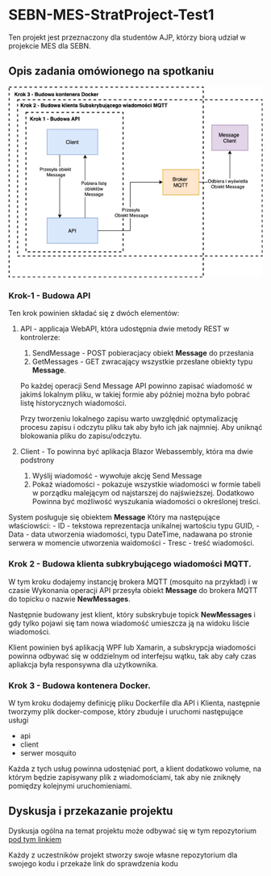 # SEBN-MES-StratProject-Test1

Ten projekt jest przeznaczony dla studentów AJP, którzy biorą udział w projekcie MES dla SEBN.

## Opis zadania omówionego na spotkaniu

![](zadanie1.drawio.png)

### Krok-1 - Budowa API

Ten krok powinien składać się z dwóch elementów:

1. API - applicaja WebAPI, która udostępnia dwie metody REST w kontrolerze:
   1. SendMessage - POST pobieracjacy obiekt **Message** do przesłania
   2. GetMessages - GET zwracający wszystkie przesłane obiekty typu **Message**.
   
   Po każdej operacji Send Message API powinno zapisać wiadomość w jakimś lokalnym pliku, w takiej formie aby później można było pobrać listę historycznych wiadomości.

   Przy tworzeniu lokalnego zapisu warto uwzględnić optymalizację procesu zapisu i odczytu pliku tak aby było ich jak najmniej. Aby uniknąć blokowania pliku do zapisu/odczytu.
   
2. Client - To powinna być aplikacja Blazor Webassembly, która ma dwie podstrony
   1. Wyślij wiadomość - wywołuje akcję Send Message
   2. Pokaż wiadomości - pokazuje wszystkie wiadomości w formie tabeli w porządku malejącym od najstarszej do najświeższej. Dodatkowo Powinna być możliwość wyszukania wiadomości o określonej treści.

System posługuje się obiektem **Message** Który ma następujące właściowści:
    - ID - tekstowa reprezentacja unikalnej wartościu typu GUID,
    - Data - data utworzenia wiadomości, typu DateTime, nadawana po stronie serwera w momencie utworzenia waidomości
    - Tresc - treść wiadomości.

### Krok 2 - Budowa klienta subkrybującego wiadomości MQTT.

W tym kroku dodajemy instancję brokera MQTT (mosquito na przykład) i w czasie Wykonania operacji API przesyła obiekt **Message** do brokera MQTT do topicku o nazwie **NewMessages**.

Następnie budowany jest klient, który subskrybuje topick **NewMessages** i gdy tylko pojawi się tam nowa wiadomość umieszcza ją na widoku liście wiadomości.

Klient powinien byś aplikacją WPF lub Xamarin, a subskrypcja wiadomości powinna odbywać się w oddzielnym od interfejsu wątku, tak aby cały czas apliakcja była responsywna dla użytkownika.

### Krok 3 - Budowa kontenera Docker.

W tym kroku dodajemy definicję pliku Dockerfile dla API i Klienta, następnie tworzymy plik docker-compose, który zbuduje i uruchomi następujące usługi
- api
- client
- serwer mosquito

Każda z tych usług powinna udostęniać port, a klient dodatkowo volume, na którym będzie zapisywany plik z wiadomościami, tak aby nie zniknęły pomiędzy kolejnymi uruchomieniami.

## Dyskusja i przekazanie projektu

Dyskusja ogólna na temat projektu może odbywać się w tym repozytorium [pod tym linkiem](https://github.com/goluda/SEBN-MES-StratProject-Test1/issues/1) 

Każdy z uczestników projekt stworzy swoje własne repozytorium dla swojego kodu i przekaże link do sprawdzenia kodu